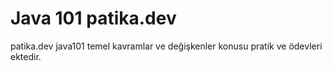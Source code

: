 # Java 101 patika.dev
patika.dev java101 temel kavramlar ve değişkenler konusu pratik ve ödevleri ektedir.
